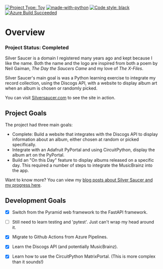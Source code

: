 [![Project Type: Toy](https://img.shields.io/badge/project%20type-toy-blue)](https://project-types.github.io/#toy)
[![made-with-python](https://img.shields.io/badge/Made%20with-Python-1f425f.svg)](https://www.python.org/)
[![Code style: black](https://img.shields.io/badge/code%20style-black-000000.svg)](https://github.com/ambv/black)
[![Azure Build Succeeded](https://github.com/prcutler/silversaucer/actions/workflows/main_silversaucer.yml/badge.svg)](https://github.com/prcutler/silversaucer/actions/workflows/main_silversaucer.yml)

# Overview

### Project Status:  Completed

Silver Saucer is a domain I registered many years ago and kept because I like the name. Both the name and the logo are inspired from both a poem by Neil Gaiman, *The Day the Saucers Came* and my love of *The X-Files*.

Silver Saucer's main goal is was a Python learning exercise to integrate my record collection, using the Discogs API, with a website to display album art when an album is chosen or randomly picked.

You can visit [Silversaucer.com](https://silversaucer.com/) to see the site in action.

## Project Goals

The project had three main goals:

* Complete: Build a website that integrates with the Discogs API to display information about an album, either chosen at random or picked specifically.
* Integrate with an Adafruit PyPortal and using CircuitPython, display the album art on the PyPortal.
* Build an "On this Day" feature to display albums released on a specific day.  This required a number of steps to integrate the MusicBrainz into the app.

Want to know more? You can view my [blog posts about Silver Saucer and my progress here](https://paulcutler.org/tags/silver-saucer/).


## Development Goals

* [x] Switch from the Pyramid web framework to the FastAPI framework.
* [ ] Still need to learn testing and 'pytest'.  Just can't wrap my head around it.
* [x] Migrate to Github Actions from Azure Pipelines.
* [x] Learn the Discogs API (and potentially MusicBrainz).
* [x] Learn how to use the CircuitPython MatrixPortal.  (This is more complex than it sounds!)

